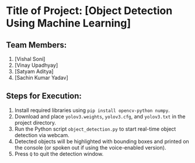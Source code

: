 # Title of Project: [Object Detection Using Machine Learning]

## Team Members:
1. [Vishal Soni]
2. [Vinay Upadhyay]
3. [Satyam Aditya]
4. [Sachin Kumar Yadav]

## Steps for Execution:
1. Install required libraries using `pip install opencv-python numpy`.
2. Download and place `yolov3.weights`, `yolov3.cfg`, and `yolov3.txt` in the project directory.
3. Run the Python script `object_detection.py` to start real-time object detection via webcam.
4. Detected objects will be highlighted with bounding boxes and printed on the console (or spoken out if using the voice-enabled version).
5. Press `Q` to quit the detection window.


